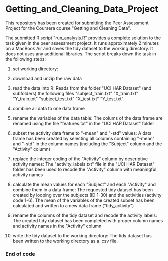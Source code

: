 Getting_and_Cleaning_Data_Project
=================================

This repository has been created for submitting the Peer Assessment Project for the Coursera course "Getting and Cleaning Data".

The submitted R script "run_analysis.R" provides a complete solution to the task given in the peer assessment project. It runs approximately 2 minutes on a MacBook Air and saves the tidy dataset to the working directory. It does not uses any additional libraries. The script breaks down the task in the following steps:

1. set working directory: 

2. download and unzip the raw data

3. read the data into R: 
Reads from the folder "UCI HAR Dataset" (and subfolders) the following files 
"subject_train.txt"
"X_train.txt"
"Y_train.txt"
"subject_test.txt"
"X_test.txt"
"Y_test.txt"

4. combine all data to one data frame

5. rename the variables of the data table: 
The colums of the data frame are renamed using the file "features.txt" in the "UCI HAR Dataset" folder

6. subset the activity data frame to "-mean" and "-std" values: 
A data frame has been created by selecting all columns containing "-mean" and "-std" in the column names (including the "Subject" column and the "Activity" column)

7. replace the integer coding of the "Activity" column by descriptive activity names: 
The "activity_labels.txt" file in the "UCI HAR Dataset" folder has been used to recode the "Activity" column with meaningful activity names

8. calculate the mean values for each "Subject" and each "Activity" and combine them in a data frame: 
The requested tidy dataset has been created by looping over the subjects (ID 1-30) and the activities (activity code 1-6). The mean of the variables of the created subset has been calculated and written to a new data frame ("tidy_activity")

9. rename the columns of the tidy dataset and recode the activity labels: 
The created tidy dataset has been completed with proper column names and activity names in the "Activity" column

10. write the tidy dataset to the working directory: 
The tidy dataset has been written to the working directory as a .csv file.


### End of code ###

